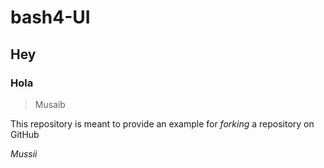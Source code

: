 # bash4-UI

## Hey

### Hola

> Musaib
 
This repository is meant to provide an example for *forking* a repository on GitHub
 
_Mussii_
